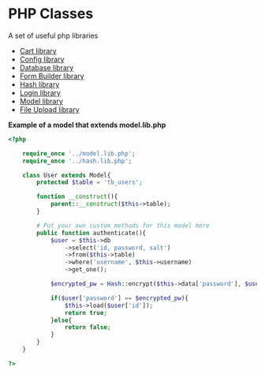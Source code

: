 PHP Classes
===========

A set of useful php libraries

* [Cart library](https://raw.githubusercontent.com/nicksheffield/php_classes/master/cart.lib.php)
* [Config library](https://raw.githubusercontent.com/nicksheffield/php_classes/master/config.lib.php)
* [Database library](https://raw.githubusercontent.com/nicksheffield/php_classes/master/database.lib.php)
* [Form Builder library](https://raw.githubusercontent.com/nicksheffield/php_classes/master/form.lib.php)
* [Hash library](https://raw.githubusercontent.com/nicksheffield/php_classes/master/hash.lib.php)
* [Login library](https://raw.githubusercontent.com/nicksheffield/php_classes/master/login.lib.php)
* [Model library](https://raw.githubusercontent.com/nicksheffield/php_classes/master/model.lib.php)
* [File Upload library](https://raw.githubusercontent.com/nicksheffield/php_classes/master/upload.lib.php)

**Example of a model that extends model.lib.php**
```php
<?php

	require_once '../model.lib.php';
	require_once '../hash.lib.php';

	class User extends Model{
		protected $table = 'tb_users';

		function __construct(){
			parent::__construct($this->table);
		}

		# Put your own custom methods for this model here
		public function authenticate(){
			$user = $this->db
				->select('id, password, salt')
				->from($this->table)
				->where('username', $this->username)
				->get_one();

			$encrypted_pw = Hash::encrypt($this->data['password'], $user['salt']);

			if($user['password'] == $encrypted_pw){
				$this->load($user['id']);
				return true;
			}else{
				return false;
			}
		}
	}

?>
```
